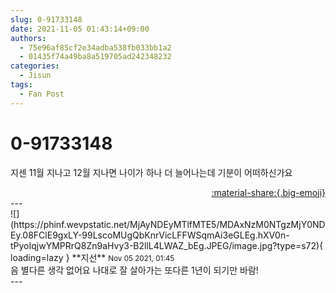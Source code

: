 ```yaml
---
slug: 0-91733148
date: 2021-11-05 01:43:14+09:00
authors:
  - 75e96af85cf2e34adba538fb033bb1a2
  - 01435f74a49ba8a519705ad242348232
categories:
  - Jisun
tags:
  - Fan Post
---
```


# 0-91733148

<div class="post-container" markdown="1">
<div class="content-container md-sidebar__scrollwrap" markdown="1">

지센 11월 지나고 12월 지나면 나이가 하나 더 늘어나는데 기분이 어떠하신가요

</div>
</div>

<div style="text-align: right;" markdown="1">
<a href="https://weverse.io/fromis9/fanpost/0-91733148" style="text-align: right;">:material-share:{.big-emoji}</a>
</div>
---

<div class="comments-container md-sidebar__scrollwrap" markdown="1">
<div class="comment" markdown="1">
<div class='id-container' markdown="1">
![](https://phinf.wevpstatic.net/MjAyNDEyMTlfMTE5/MDAxNzM0NTgzMjY0NDEy.08FClE9gxLY-99LscoMUgQbKnrVicLFFWSqmAi3eGLEg.hXV0n-tPyoIqjwYMPRrQ8Zn9aHvy3-B2llL4LWAZ_bEg.JPEG/image.jpg?type=s72){ loading=lazy }
**<span class="artist">지선</span>** <small>Nov 05 2021, 01:45</small><br>
</div>
<div class='comment-body' markdown="1">
음 별다른 생각 없어요 나대로 잘 살아가는 또다른 1년이 되기만 바람!
</div>
</div>
</div>
---
